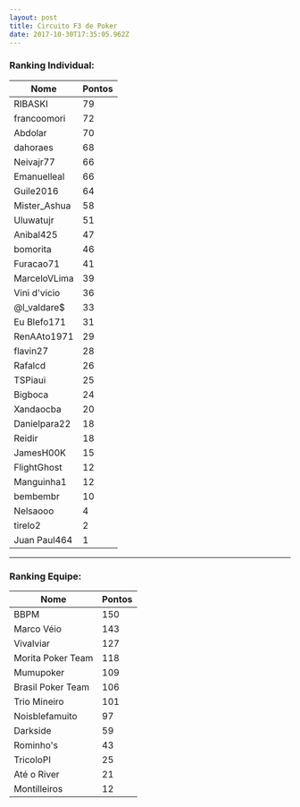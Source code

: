 ```yaml
---
layout: post
title: Circuito F3 de Poker
date: 2017-10-30T17:35:05.962Z
---
```

<!-- Início Ranking Individual -->

<div class="col-8">

<h3>Ranking Individual:</h3>

<table class="table table-bordered rank">

<thead>

<th>Nome</th>

<th>Pontos</th>

</thead>

<tbody>

<tr>

<td>RIBASKI</td>

<td>79</td>

</tr>

<tr>

<td>francoomori</td>

<td>72</td>

</tr>

<tr>

<td>Abdolar</td>

<td>70</td>

</tr>

<tr>

<td>dahoraes</td>

<td>68</td>

</tr>

<tr>

<td>Neivajr77</td>

<td>66</td>

</tr>

<tr>

<td>Emanuelleal</td>

<td>66</td>

</tr>

<tr>

<td>Guile2016</td>

<td>64</td>

</tr>

<tr>

<td>Mister_Ashua</td>

<td>58</td>

</tr>

<tr>

<td>Uluwatujr</td>

<td>51</td>

</tr>

<tr>

<td>Anibal425</td>

<td>47</td>

</tr>

<tr>

<td>bomorita</td>

<td>46</td>

</tr>

<tr>

<td>Furacao71</td>

<td>41</td>

</tr>

<tr>

<td>MarceloVLima</td>

<td>39</td>

</tr>

<tr>

<td>Vini d'vicio</td>

<td>36</td>

</tr>

<tr>

<td>@l_valdare$</td>

<td>33</td>

</tr>

<tr>

<td>Eu Blefo171</td>

<td>31</td>

</tr>

<tr>

<td>RenAAto1971</td>

<td>29</td>

</tr>

<tr>

<td>flavin27</td>

<td>28</td>

</tr>

<tr>

<td>Rafalcd</td>

<td>26</td>

</tr>

<tr>

<td>TSPiaui</td>

<td>25</td>

</tr>

<tr>

<td>Bigboca</td>

<td>24</td>

</tr>

<tr>

<td>Xandaocba</td>

<td>20</td>

</tr>

<tr>

<td>Danielpara22</td>

<td>18</td>

</tr>

<tr>

<td>Reidir</td>

<td>18</td>

</tr>

<tr>

<td>JamesH00K</td>

<td>15</td>

</tr>

<tr>

<td>FlightGhost</td>

<td>12</td>

</tr>

<tr>

<td>Manguinha1</td>

<td>12</td>

</tr>

<tr>

<td>bembembr</td>

<td>10</td>

</tr>

<tr>

<td>Nelsaooo</td>

<td>4</td>

</tr>

<tr>

<td>tirelo2</td>

<td>2</td>

</tr>

<tr>

<td>Juan Paul464</td>

<td>1</td>

</tr>

</tbody>

</table>

</div>

<!-- Final Ranking Individual -->

<!-- Início Ranking Equipe -->

<div class="col-8">

<hr>

<h3>Ranking Equipe:</h3>

<table class="table table-bordered rank">

<thead>

<th>Nome</th>

<th>Pontos</th>

</thead>

<tbody>

<tr>

<td>BBPM</td>

<td>150</td>

</tr>

<tr>

<td>Marco Véio</td>

<td>143</td>

</tr>

<tr>

<td>Vivalviar</td>

<td>127</td>

</tr>

<tr>

<td>Morita Poker Team</td>

<td>118</td>

</tr>

<tr>

<td>Mumupoker</td>

<td>109</td>

</tr>

<tr>

<td>Brasil Poker Team</td>

<td>106</td>

</tr>

<tr>

<td>Trio Mineiro</td>

<td>101</td>

</tr>

<tr>

<td>Noisblefamuito</td>

<td>97</td>

</tr>

<tr>

<td>Darkside</td>

<td>59</td>

</tr>

<tr>

<td>Rominho's</td>

<td>43</td>

</tr>

<tr>

<td>TricoloPI</td>

<td>25</td>

</tr>

<tr>

<td>Até o River</td>

<td>21</td>

</tr>

<tr>

<td>Montilleiros</td>

<td>12</td>

</tr>

</tbody>

</table>

</div>

<!-- Final Ranking Equipe -->